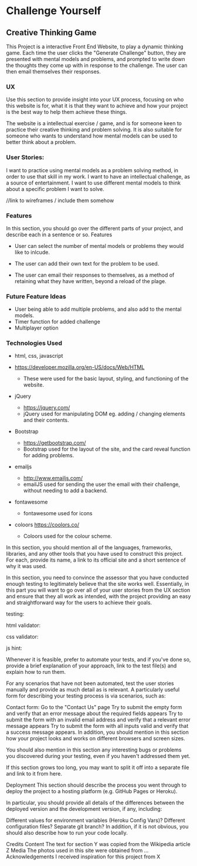 # Challenge Yourself 
## Creative Thinking Game

This Project is a interactive Front End Website, to play a dynamic thinking game. 
Each time the user clicks the "Generate Challenge" button, they are presented with 
mental models and problems, and prompted to write down the thoughts they come up 
with in response to the challenge. The user can then email themselves their responses.

### UX
Use this section to provide insight into your UX process, focusing on who this website is for, what it is that they want to achieve and how your project is the best way to help them achieve these things.

The website is a intellectual exercise / game, and is for someone keen to practice their creative thinking 
and problem solving. It is also suitable for someone who wants to understand how mental models can be used
to better think about a problem.

### User Stories:
I want to practice using mental models as a problem solving method, in order to use that skill in my work.
I want to have an intellectual challenge, as a source of entertainment.
I want to use different mental models to think about a specific problem I want to solve.

//link to wireframes / include them somehow

### Features
In this section, you should go over the different parts of your project, and describe each in a sentence or so.
Features
 - User can select the number of mental models or problems they would like to inlcude.

- The user can add their own text for the problem to be used.

- The user can email their responses to themselves, as a method of retaining what they have written, beyond a reload of the plage.

### Future Feature Ideas
- User being able to add multiple problems, and also add to the mental models.
- Timer function for added challenge
- Multiplayer option

### Technologies Used

- html, css, javascript
-   https://developer.mozilla.org/en-US/docs/Web/HTML
    - These were used for the basic layout, styling, and functioning of the website.

- jQuery
    - https://jquery.com/
    - jQuery used for manipulating DOM eg. adding / changing elements and their contents.

- Bootstrap
    - https://getbootstrap.com/
    - Bootstrap used for the layout of the site, and the card reveal function for adding problems.

- emailjs
    - http://www.emailjs.com/
    - emailJS used for sending the user the email with their challenge, without needing to add a backend.

- fontawesome
    - fontawesome used for icons

- coloors
    https://coolors.co/
    - Coloors used for the colour scheme.

In this section, you should mention all of the languages, frameworks, libraries, and any other tools that you have used to construct this project. For each, provide its name, a link to its official site and a short sentence of why it was used.

In this section, you need to convince the assessor that you have conducted enough testing to legitimately believe that the site works well. Essentially, in this part you will want to go over all of your user stories from the UX section and ensure that they all work as intended, with the project providing an easy and straightforward way for the users to achieve their goals.

testing:

html validator:

css validator:

js hint:


Whenever it is feasible, prefer to automate your tests, and if you've done so, provide a brief explanation of your approach, link to the test file(s) and explain how to run them.

For any scenarios that have not been automated, test the user stories manually and provide as much detail as is relevant. A particularly useful form for describing your testing process is via scenarios, such as:

Contact form:
Go to the "Contact Us" page
Try to submit the empty form and verify that an error message about the required fields appears
Try to submit the form with an invalid email address and verify that a relevant error message appears
Try to submit the form with all inputs valid and verify that a success message appears.
In addition, you should mention in this section how your project looks and works on different browsers and screen sizes.

You should also mention in this section any interesting bugs or problems you discovered during your testing, even if you haven't addressed them yet.

If this section grows too long, you may want to split it off into a separate file and link to it from here.

Deployment
This section should describe the process you went through to deploy the project to a hosting platform (e.g. GitHub Pages or Heroku).

In particular, you should provide all details of the differences between the deployed version and the development version, if any, including:

Different values for environment variables (Heroku Config Vars)?
Different configuration files?
Separate git branch?
In addition, if it is not obvious, you should also describe how to run your code locally.

Credits
Content
The text for section Y was copied from the Wikipedia article Z
Media
The photos used in this site were obtained from ...
Acknowledgements
I received inspiration for this project from X